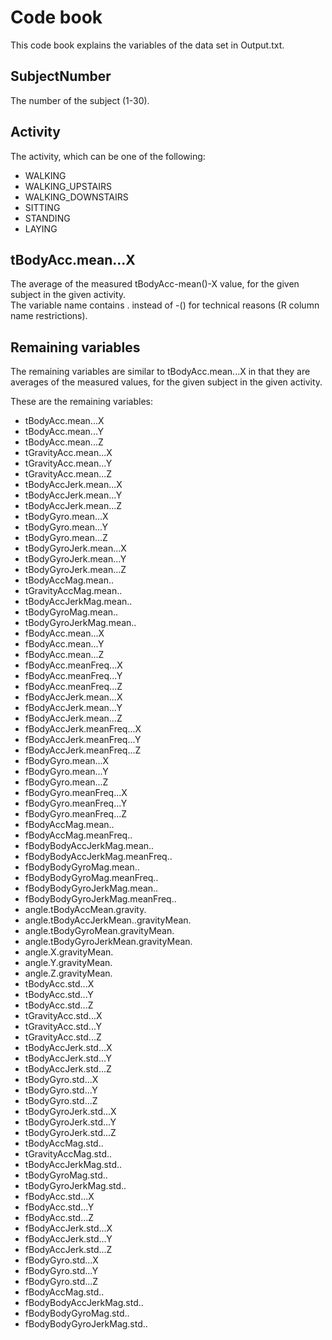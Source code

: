 Code book
=========

This code book explains the variables of the data set in Output.txt.

SubjectNumber
-------------
The number of the subject (1-30).

Activity
--------
The activity, which can be one of the following:
* WALKING
* WALKING_UPSTAIRS
* WALKING_DOWNSTAIRS
* SITTING
* STANDING
* LAYING

tBodyAcc.mean...X
-----------------
The average of the measured tBodyAcc-mean()-X value, for the given subject in the given activity.  
The variable name contains . instead of -() for technical reasons (R column name restrictions).

Remaining variables
-------------------
The remaining variables are similar to tBodyAcc.mean...X in that they are averages of the measured values, for the given subject in the given activity.

These are the remaining variables:
* tBodyAcc.mean...X
* tBodyAcc.mean...Y
* tBodyAcc.mean...Z
* tGravityAcc.mean...X
* tGravityAcc.mean...Y
* tGravityAcc.mean...Z
* tBodyAccJerk.mean...X
* tBodyAccJerk.mean...Y
* tBodyAccJerk.mean...Z
* tBodyGyro.mean...X
* tBodyGyro.mean...Y
* tBodyGyro.mean...Z
* tBodyGyroJerk.mean...X
* tBodyGyroJerk.mean...Y
* tBodyGyroJerk.mean...Z
* tBodyAccMag.mean..
* tGravityAccMag.mean..
* tBodyAccJerkMag.mean..
* tBodyGyroMag.mean..
* tBodyGyroJerkMag.mean..
* fBodyAcc.mean...X
* fBodyAcc.mean...Y
* fBodyAcc.mean...Z
* fBodyAcc.meanFreq...X
* fBodyAcc.meanFreq...Y
* fBodyAcc.meanFreq...Z
* fBodyAccJerk.mean...X
* fBodyAccJerk.mean...Y
* fBodyAccJerk.mean...Z
* fBodyAccJerk.meanFreq...X
* fBodyAccJerk.meanFreq...Y
* fBodyAccJerk.meanFreq...Z
* fBodyGyro.mean...X
* fBodyGyro.mean...Y
* fBodyGyro.mean...Z
* fBodyGyro.meanFreq...X
* fBodyGyro.meanFreq...Y
* fBodyGyro.meanFreq...Z
* fBodyAccMag.mean..
* fBodyAccMag.meanFreq..
* fBodyBodyAccJerkMag.mean..
* fBodyBodyAccJerkMag.meanFreq..
* fBodyBodyGyroMag.mean..
* fBodyBodyGyroMag.meanFreq..
* fBodyBodyGyroJerkMag.mean..
* fBodyBodyGyroJerkMag.meanFreq..
* angle.tBodyAccMean.gravity.
* angle.tBodyAccJerkMean..gravityMean.
* angle.tBodyGyroMean.gravityMean.
* angle.tBodyGyroJerkMean.gravityMean.
* angle.X.gravityMean.
* angle.Y.gravityMean.
* angle.Z.gravityMean.
* tBodyAcc.std...X
* tBodyAcc.std...Y
* tBodyAcc.std...Z
* tGravityAcc.std...X
* tGravityAcc.std...Y
* tGravityAcc.std...Z
* tBodyAccJerk.std...X
* tBodyAccJerk.std...Y
* tBodyAccJerk.std...Z
* tBodyGyro.std...X
* tBodyGyro.std...Y
* tBodyGyro.std...Z
* tBodyGyroJerk.std...X
* tBodyGyroJerk.std...Y
* tBodyGyroJerk.std...Z
* tBodyAccMag.std..
* tGravityAccMag.std..
* tBodyAccJerkMag.std..
* tBodyGyroMag.std..
* tBodyGyroJerkMag.std..
* fBodyAcc.std...X
* fBodyAcc.std...Y
* fBodyAcc.std...Z
* fBodyAccJerk.std...X
* fBodyAccJerk.std...Y
* fBodyAccJerk.std...Z
* fBodyGyro.std...X
* fBodyGyro.std...Y
* fBodyGyro.std...Z
* fBodyAccMag.std..
* fBodyBodyAccJerkMag.std..
* fBodyBodyGyroMag.std..
* fBodyBodyGyroJerkMag.std..

